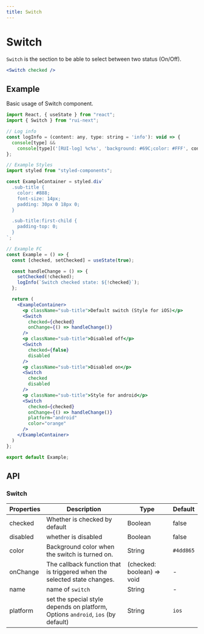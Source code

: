 ```yaml
---
title: Switch
---
```


# Switch

`Switch` is the section to be able to select between two status (On/Off).

```jsx
<Switch checked />
```

## Example

Basic usage of Switch component.

```jsx live=local
import React, { useState } from "react";
import { Switch } from "rui-next";

// Log info
const logInfo = (content: any, type: string = 'info'): void => {
  console[type] &&
    console[type]('[RUI-log] %c%s', 'background: #69C;color: #FFF', content);
};

// Example Styles
import styled from "styled-components";

const ExampleContainer = styled.div`
  .sub-title {
    color: #888;
    font-size: 14px;
    padding: 30px 0 18px 0;
  }

  .sub-title:first-child {
    padding-top: 0;
  }
`;

// Example FC
const Example = () => {
  const [checked, setChecked] = useState(true);

  const handleChange = () => {
    setChecked(!checked);
    logInfo(`Switch checked state: ${!checked}`);
  };

  return (
    <ExampleContainer>
      <p className="sub-title">Default switch (Style for iOS)</p>
      <Switch
        checked={checked}
        onChange={() => handleChange()}
      />
      <p className="sub-title">Disabled off</p>
      <Switch
        checked={false}
        disabled
      />
      <p className="sub-title">Disabled on</p>
      <Switch
        checked
        disabled
      />
      <p className="sub-title">Style for android</p>
      <Switch
        checked={checked}
        onChange={() => handleChange()}
        platform="android"
        color="orange"
      />
    </ExampleContainer>
  )
};

export default Example;
```

## API

### Switch

Properties | Description | Type | Default
-----------|------------|------|--------
| checked | Whether is checked by default | Boolean | false |
| disabled | whether is disabled | Boolean | false |
| color | Background color when the switch is turned on. | String | `#4dd865` |
| onChange | The callback function that is triggered when the selected state changes. | (checked: boolean) => void | - |
| name | name of `switch` | String | - |
| platform | set the special style depends on platform, Options `android`, `ios` (by default) | String | `ios`|
